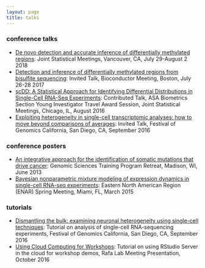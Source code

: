 ```yaml
---
layout: page
title: talks
---
```


<!-- Global site tag (gtag.js) - Google Analytics -->
<script async src="https://www.googletagmanager.com/gtag/js?id=UA-110175023-1"></script>
<script>
  window.dataLayer = window.dataLayer || [];
  function gtag(){dataLayer.push(arguments);}
  gtag('js', new Date());

  gtag('config', 'UA-110175023-1');
</script>


### conference talks 
		
- [De novo detection and accurate inference of differentially methylated regions](../talks/korthauer_jsm_2018.pdf): Joint Statistical Meetings, Vancouver, CA, July 29-August 2 2018	
- [Detection and inference of differentially methylated regions from bisulfite sequencing](http://bcb.dfci.harvard.edu/~keegan/talks/bioc_dmrseq_07282017.pdf): Invited Talk, Bioconductor Meeting, Boston, July 26-28 2017
- [scDD: A Statistical Approach for Identifying Differential Distributions in Single-Cell RNA-Seq Experiments](http://bcb.dfci.harvard.edu/~keegan/talks/JSM_2016_Korthauer_Session_418.pdf): Contributed Talk, ASA Biometrics Section Young Investigator Travel Award Session, Joint Statistical Meetings, Chicago, IL, August 2016  
- [Exploiting heterogeneity in single-cell transcriptomic analyses: how to move beyond comparisons of averages](http://bcb.dfci.harvard.edu/~keegan/talks/FoG_2016_SingleCell_Korthauer.pdf>): Invited Talk, Festival of Genomics California, San Diego, CA, September 2016
			

### conference posters
- [An integrative approach for the identification of somatic mutations that drive cancer](http://bcb.dfci.harvard.edu/~keegan/talks/2013_GSTP_KeeganKorthauer.pdf): Genomic Sciences Training Program Retreat, Madison, WI, June 2013
- [Bayesian nonparametric mixture modeling of expression dynamics in single-cell RNA-seq experiments](http://bcb.dfci.harvard.edu/~keegan/talks/ENAR_2015_KeeganKorthauer.pdf): Eastern North American Region (ENAR) Spring Meeting, Miami, FL, March 2015
			
### tutorials
- [Dismantling the bulk: examining neuronal heterogeneity using single-cell techniques](https://kdkorthauer.github.io/FestivalWorkshopVignettes/): Tutorial on analysis of single-cell RNA-sequencing experiments, Festival of Genomics California, San Diego, CA, September 2016
- [Using Cloud Computing for Workshops](http://bcb.dfci.harvard.edu/~keegan/talks/LabMtg_10072016_DigitalOceanRStudio.pdf): Tutorial on using RStudio Server in the cloud for workshop demos, Rafa Lab Meeting Presentation, October 2016
     
		        